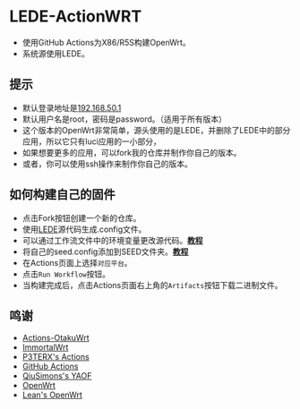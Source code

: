 # LEDE-ActionWRT
- 使用GitHub Actions为X86/R5S构建OpenWrt。
- 系统源使用LEDE。

## 提示
- 默认登录地址是[192.168.50.1](http://192.168.50.1)
- 默认用户名是root，密码是password。（适用于所有版本）
- 这个版本的OpenWrt非常简单，源头使用的是LEDE，并删除了LEDE中的部分应用，所以它只有luci应用的一小部分，
- 如果想要更多的应用，可以fork我的仓库并制作你自己的版本。
- 或者，你可以使用ssh操作来制作你自己的版本。

## 如何构建自己的固件
- 点击Fork按钮创建一个新的仓库。
- 使用[LEDE](https://github.com/coolsnowwolf/lede)源代码生成.config文件。
- 可以通过工作流文件中的环境变量更改源代码。[**教程**](https://p3terx.com/archives/build-openwrt-with-github-actions.html)
- 将自己的seed.config添加到SEED文件夹。[**教程**](https://github.com/coolsnowwolf/lede/issues/2288)
- 在Actions页面上选择`对应平台`。
- 点击`Run Workflow`按钮。
- 当构建完成后，点击Actions页面右上角的`Artifacts`按钮下载二进制文件。

## 鸣谢
- [Actions-OtakuWrt](https://github.com/F-T-Otaku/Actions-OtakuWrt)
- [ImmortalWrt](https://github.com/immortalwrt/immortalwrt)
- [P3TERX's Actions](https://github.com/P3TERX/Actions-OpenWrt)
- [GitHub Actions](https://github.com/features/actions)
- [QiuSimons's YAOF](https://github.com/QiuSimons/YAOF)
- [OpenWrt](https://github.com/openwrt/openwrt)
- [Lean's OpenWrt](https://github.com/coolsnowwolf/lede)
